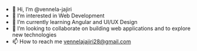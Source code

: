 - 👋 Hi, I’m @vennela-jajiri
- 👀 I’m interested in Web Development
- 🌱 I’m currently learning Angular and UI/UX Design
- 💞️ I’m looking to collaborate on building web applications and to explore new technologies
- 📫 How to reach me vennelajajiri28@gmail.com

<!---
vennela-jajiri/vennela-jajiri is a ✨ special ✨ repository because its `README.md` (this file) appears on your GitHub profile.
You can click the Preview link to take a look at your changes.
--->
